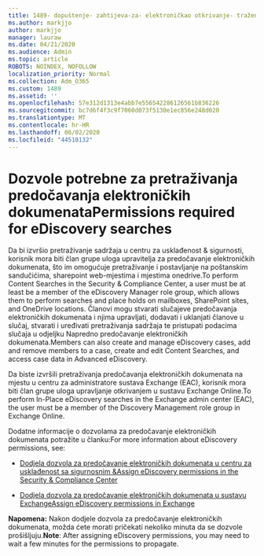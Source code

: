 ```yaml
---
title: 1489- dopuštenje- zahtijeva-za- elektroničkao otkrivanje- traženje
ms.author: markjjo
author: markjjo
manager: lauraw
ms.date: 04/21/2020
ms.audience: Admin
ms.topic: article
ROBOTS: NOINDEX, NOFOLLOW
localization_priority: Normal
ms.collection: Adm_O365
ms.custom: 1489
ms.assetid: ''
ms.openlocfilehash: 57e312d1313e4abb7e556542286126561b836226
ms.sourcegitcommit: bc7d6f4f3c9f7060d073f5130e1ec856e248d020
ms.translationtype: MT
ms.contentlocale: hr-HR
ms.lasthandoff: 06/02/2020
ms.locfileid: "44510132"
---
```

# <a name="permissions-required-for-ediscovery-searches"></a><span data-ttu-id="ade4c-102">Dozvole potrebne za pretraživanja predočavanja elektroničkih dokumenata</span><span class="sxs-lookup"><span data-stu-id="ade4c-102">Permissions required for eDiscovery searches</span></span>

<span data-ttu-id="ade4c-103">Da bi izvršio pretraživanje sadržaja u centru za usklađenost & sigurnosti, korisnik mora biti član grupe uloga upravitelja za predočavanje elektroničkih dokumenata, što im omogućuje pretraživanje i postavljanje na poštanskim sandučićima, sharepoint web-mjestima i mjestima onedrive.</span><span class="sxs-lookup"><span data-stu-id="ade4c-103">To perform Content Searches in the Security & Compliance Center, a user must be at least be a member of the eDiscovery Manager role group, which allows them to perform searches and place holds on mailboxes, SharePoint sites, and OneDrive locations.</span></span> <span data-ttu-id="ade4c-104">Članovi mogu stvarati slučajeve predočavanja elektroničkih dokumenata i njima upravljati, dodavati i uklanjati članove u slučaj, stvarati i uređivati pretraživanja sadržaja te pristupati podacima slučaja u odjeljku Napredno predočavanje elektroničkih dokumenata.</span><span class="sxs-lookup"><span data-stu-id="ade4c-104">Members can also create and manage eDiscovery cases, add and remove members to a case, create and edit Content Searches, and access case data in Advanced eDiscovery.</span></span>

<span data-ttu-id="ade4c-105">Da biste izvršili pretraživanja predočavanja elektroničkih dokumenata na mjestu u centru za administratore sustava Exchange (EAC), korisnik mora biti član grupe uloga upravljanje otkrivanjem u sustavu Exchange Online.</span><span class="sxs-lookup"><span data-stu-id="ade4c-105">To perform In-Place eDiscovery searches in the Exchange admin center (EAC), the user must be a member of the Discovery Management role group in Exchange Online.</span></span>

<span data-ttu-id="ade4c-106">Dodatne informacije o dozvolama za predočavanje elektroničkih dokumenata potražite u članku:</span><span class="sxs-lookup"><span data-stu-id="ade4c-106">For more information about eDiscovery permissions, see:</span></span> 

- [<span data-ttu-id="ade4c-107">Dodjela dozvola za predočavanje elektroničkih dokumenata u centru za usklađenost sa sigurnosnim &</span><span class="sxs-lookup"><span data-stu-id="ade4c-107">Assign eDiscovery permissions in the Security & Compliance Center</span></span>](https://docs.microsoft.com/microsoft-365/compliance/assign-ediscovery-permissions)

- [<span data-ttu-id="ade4c-108">Dodjela dozvola za predočavanje elektroničkih dokumenata u sustavu Exchange</span><span class="sxs-lookup"><span data-stu-id="ade4c-108">Assign eDiscovery permissions in Exchange</span></span>](https://docs.microsoft.com/exchange/security-and-compliance/in-place-ediscovery/assign-ediscovery-permissions)

<span data-ttu-id="ade4c-109">**Napomena:** Nakon dodjele dozvola za predočavanje elektroničkih dokumenata, možda ćete morati pričekati nekoliko minuta da se dozvole prošišljuju.</span><span class="sxs-lookup"><span data-stu-id="ade4c-109">**Note**: After assigning eDiscovery permissions, you may need to wait a few minutes for the permissions to propagate.</span></span>
